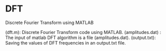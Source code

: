 # DFT
Discrete Fourier Transform using MATLAB

(dft.m): Discrete Fourier Transform code using MATLAB.
(amplitudes.dat) : The input of matlab DFT algorithm is a file (amplitudes.dat). 
(output.txt): Saving the values of DFT frequencies in an output.txt file.
